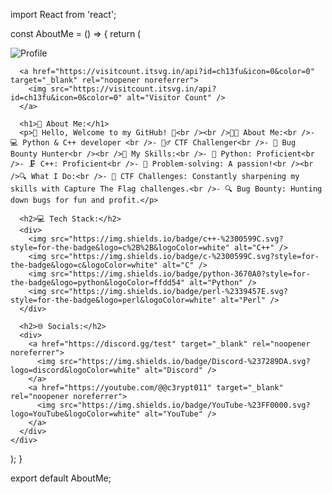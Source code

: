 import React from 'react';

const AboutMe = () => {
  return (
    <div>
      <img src="https://github.com/ch13fu/ch13fu/assets/153553558/d17a302f-1205-49ff-8488-71e648ba2b0f" alt="Profile" />

      <a href="https://visitcount.itsvg.in/api?id=ch13fu&icon=0&color=0" target="_blank" rel="noopener noreferrer">
        <img src="https://visitcount.itsvg.in/api?id=ch13fu&icon=0&color=0" alt="Visitor Count" />
      </a>

      <h1>💫 About Me:</h1>
      <p>👋 Hello, Welcome to my GitHub! 🚀<br /><br />👨‍💻 About Me:<br />- 💻 Python & C++ developer <br />- 🕵️‍♂️ CTF Challenger<br />- 🐛 Bug Bounty Hunter<br /><br />🚀 My Skills:<br />- 🐍 Python: Proficient<br />- 🗜️ C++: Proficient<br />- 🧠 Problem-solving: A passion!<br /><br />🔍 What I Do:<br />- 🧩 CTF Challenges: Constantly sharpening my skills with Capture The Flag challenges.<br />- 🔍 Bug Bounty: Hunting down bugs for fun and profit.</p>

      <h2>💻 Tech Stack:</h2>
      <div>
        <img src="https://img.shields.io/badge/c++-%2300599C.svg?style=for-the-badge&logo=c%2B%2B&logoColor=white" alt="C++" />
        <img src="https://img.shields.io/badge/c-%2300599C.svg?style=for-the-badge&logo=c&logoColor=white" alt="C" />
        <img src="https://img.shields.io/badge/python-3670A0?style=for-the-badge&logo=python&logoColor=ffdd54" alt="Python" />
        <img src="https://img.shields.io/badge/perl-%2339457E.svg?style=for-the-badge&logo=perl&logoColor=white" alt="Perl" />
      </div>

      <h2>🌐 Socials:</h2>
      <div>
        <a href="https://discord.gg/test" target="_blank" rel="noopener noreferrer">
          <img src="https://img.shields.io/badge/Discord-%237289DA.svg?logo=discord&logoColor=white" alt="Discord" />
        </a>
        <a href="https://youtube.com/@@c3rypt011" target="_blank" rel="noopener noreferrer">
          <img src="https://img.shields.io/badge/YouTube-%23FF0000.svg?logo=YouTube&logoColor=white" alt="YouTube" />
        </a>
      </div>
    </div>
  );
}

export default AboutMe;
